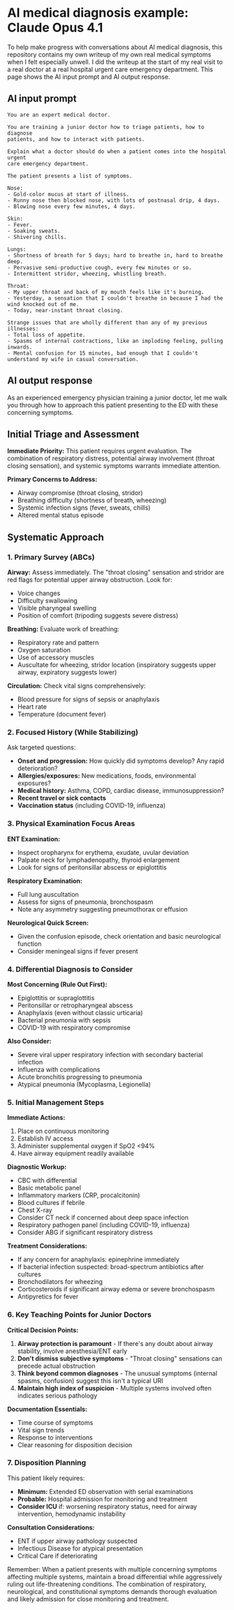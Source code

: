 # AI medical diagnosis example: Claude Opus 4.1

To help make progress with conversations about AI medical diagnosis, this
repository contains my own writeup of my own real medical symptoms when I felt
especially unwell. I did the writeup at the start of my real visit to a real
doctor at a real hospital urgent care emergency department. This page shows the
AI input prompt and AI output response.

## AI input prompt

```text
You are an expert medical doctor.

You are training a junior doctor how to triage patients, how to diagnose
patients, and how to interact with patients.

Explain what a doctor should do when a patient comes into the hospital urgent
care emergency department.

The patient presents a list of symptoms.

Nose:
- Gold-color mucus at start of illness.
- Runny nose then blocked nose, with lots of postnasal drip, 4 days.
- Blowing nose every few minutes, 4 days.

Skin:
- Fever.
- Soaking sweats.
- Shivering chills.

Lungs:
- Shortness of breath for 5 days; hard to breathe in, hard to breathe deep.
- Pervasive semi-productive cough, every few minutes or so.
- Intermittent stridor, wheezing, whistling breath.

Throat:
- My upper throat and back of my mouth feels like it's burning.
- Yesterday, a sensation that I couldn't breathe in because I had the wind knocked out of me.
- Today, near-instant throat closing.

Strange issues that are wholly different than any of my previous illnesses:
- Total loss of appetite.
- Spasms of internal contractions, like an imploding feeling, pulling inwards.
- Mental confusion for 15 minutes, bad enough that I couldn't understand my wife in casual conversation.
```

## AI output response

As an experienced emergency physician training a junior doctor, let me walk you through how to approach this patient presenting to the ED with these concerning symptoms.

## Initial Triage and Assessment

**Immediate Priority:** This patient requires urgent evaluation. The combination of respiratory distress, potential airway involvement (throat closing sensation), and systemic symptoms warrants immediate attention.

**Primary Concerns to Address:**
- Airway compromise (throat closing, stridor)
- Breathing difficulty (shortness of breath, wheezing)
- Systemic infection signs (fever, sweats, chills)
- Altered mental status episode

## Systematic Approach

### 1. Primary Survey (ABCs)
**Airway:** Assess immediately. The "throat closing" sensation and stridor are red flags for potential upper airway obstruction. Look for:
- Voice changes
- Difficulty swallowing
- Visible pharyngeal swelling
- Position of comfort (tripoding suggests severe distress)

**Breathing:** Evaluate work of breathing:
- Respiratory rate and pattern
- Oxygen saturation
- Use of accessory muscles
- Auscultate for wheezing, stridor location (inspiratory suggests upper airway, expiratory suggests lower)

**Circulation:** Check vital signs comprehensively:
- Blood pressure for signs of sepsis or anaphylaxis
- Heart rate
- Temperature (document fever)

### 2. Focused History (While Stabilizing)

Ask targeted questions:
- **Onset and progression:** How quickly did symptoms develop? Any rapid deterioration?
- **Allergies/exposures:** New medications, foods, environmental exposures?
- **Medical history:** Asthma, COPD, cardiac disease, immunosuppression?
- **Recent travel or sick contacts**
- **Vaccination status** (including COVID-19, influenza)

### 3. Physical Examination Focus Areas

**ENT Examination:**
- Inspect oropharynx for erythema, exudate, uvular deviation
- Palpate neck for lymphadenopathy, thyroid enlargement
- Look for signs of peritonsillar abscess or epiglottitis

**Respiratory Examination:**
- Full lung auscultation
- Assess for signs of pneumonia, bronchospasm
- Note any asymmetry suggesting pneumothorax or effusion

**Neurological Quick Screen:**
- Given the confusion episode, check orientation and basic neurological function
- Consider meningeal signs if fever present

### 4. Differential Diagnosis to Consider

**Most Concerning (Rule Out First):**
- Epiglottitis or supraglottitis
- Peritonsillar or retropharyngeal abscess
- Anaphylaxis (even without classic urticaria)
- Bacterial pneumonia with sepsis
- COVID-19 with respiratory compromise

**Also Consider:**
- Severe viral upper respiratory infection with secondary bacterial infection
- Influenza with complications
- Acute bronchitis progressing to pneumonia
- Atypical pneumonia (Mycoplasma, Legionella)

### 5. Initial Management Steps

**Immediate Actions:**
1. Place on continuous monitoring
2. Establish IV access
3. Administer supplemental oxygen if SpO2 <94%
4. Have airway equipment readily available

**Diagnostic Workup:**
- CBC with differential
- Basic metabolic panel
- Inflammatory markers (CRP, procalcitonin)
- Blood cultures if febrile
- Chest X-ray
- Consider CT neck if concerned about deep space infection
- Respiratory pathogen panel (including COVID-19, influenza)
- Consider ABG if significant respiratory distress

**Treatment Considerations:**
- If any concern for anaphylaxis: epinephrine immediately
- If bacterial infection suspected: broad-spectrum antibiotics after cultures
- Bronchodilators for wheezing
- Corticosteroids if significant airway edema or severe bronchospasm
- Antipyretics for fever

### 6. Key Teaching Points for Junior Doctors

**Critical Decision Points:**
1. **Airway protection is paramount** - If there's any doubt about airway stability, involve anesthesia/ENT early
2. **Don't dismiss subjective symptoms** - "Throat closing" sensations can precede actual obstruction
3. **Think beyond common diagnoses** - The unusual symptoms (internal spasms, confusion) suggest this isn't a typical URI
4. **Maintain high index of suspicion** - Multiple systems involved often indicates serious pathology

**Documentation Essentials:**
- Time course of symptoms
- Vital sign trends
- Response to interventions
- Clear reasoning for disposition decision

### 7. Disposition Planning

This patient likely requires:
- **Minimum:** Extended ED observation with serial examinations
- **Probable:** Hospital admission for monitoring and treatment
- **Consider ICU** if: worsening respiratory status, need for airway intervention, hemodynamic instability

**Consultation Considerations:**
- ENT if upper airway pathology suspected
- Infectious Disease for atypical presentation
- Critical Care if deteriorating

Remember: When a patient presents with multiple concerning symptoms affecting multiple systems, maintain a broad differential while aggressively ruling out life-threatening conditions. The combination of respiratory, neurological, and constitutional symptoms demands thorough evaluation and likely admission for close monitoring and treatment.
